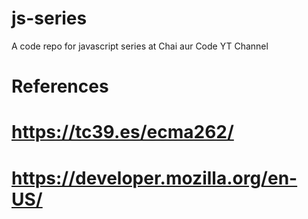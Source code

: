 # js-series
A code repo for javascript series at Chai aur Code YT Channel


# References
# https://tc39.es/ecma262/
# https://developer.mozilla.org/en-US/

